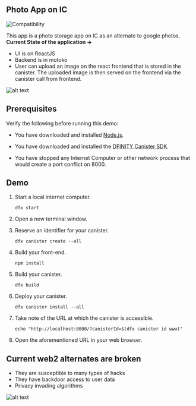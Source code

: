 ## Photo App on IC

![Compatibility](https://img.shields.io/badge/compatibility-0.6.25-blue)

This app is a photo storage app on IC as an alternate to google photos. 
**Current State of the application ->**
- UI is on ReactJS
- Backend is in motoko
- User can upload an image on the react frontend that is stored in the canister. The uploaded image is then served on the frontend via the canister call from frontend.

![alt text](https://github.com/ravish1729/photo-application/blob/master/photo-application.jpeg?raw=true)

## Prerequisites

Verify the following before running this demo:

*  You have downloaded and installed [Node.js](https://nodejs.org).

*  You have downloaded and installed the [DFINITY Canister
   SDK](https://sdk.dfinity.org).

*  You have stopped any Internet Computer or other network process that would
   create a port conflict on 8000.

## Demo

1. Start a local internet computer.

   ```text
   dfx start
   ```

1. Open a new terminal window.

1. Reserve an identifier for your canister.

   ```text
   dfx canister create --all
   ```

1. Build your front-end.

   ```text
   npm install
   ```

1. Build your canister.

   ```text
   dfx build
   ```

1. Deploy your canister.

   ```text
   dfx canister install --all
   ```

1. Take note of the URL at which the canister is accessible.

   ```text
   echo "http://localhost:8000/?canisterId=$(dfx canister id www)"
   ```

1. Open the aforementioned URL in your web browser.

## Current web2 alternates are broken
- They are susceptible to many types of hacks
- They have backdoor access to user data
- Privacy invading algorithms

![alt text](https://github.com/ravish1729/photo-application/blob/master/broken%20web2%20services.PNG?raw=true)
